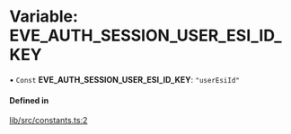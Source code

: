 # Variable: EVE\_AUTH\_SESSION\_USER\_ESI\_ID\_KEY

• `Const` **EVE\_AUTH\_SESSION\_USER\_ESI\_ID\_KEY**: ``"userEsiId"``

#### Defined in

[lib/src/constants.ts:2](https://github.com/joonashak/nestjs-eve-auth/blob/2fa8073/lib/src/constants.ts#L2)
